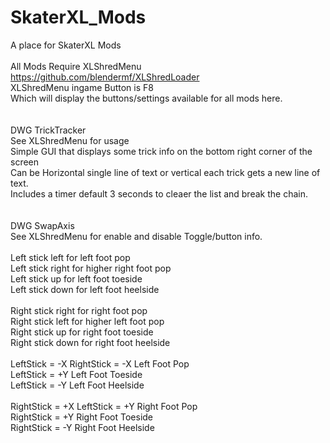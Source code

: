 # SkaterXL_Mods<br/>
A place for SkaterXL Mods<br/>
<br/>
All Mods Require XLShredMenu https://github.com/blendermf/XLShredLoader<br/>
XLShredMenu ingame Button is F8<br/>
Which will display the buttons/settings available for all mods here.<br/>
<br/>
<br/>
DWG TrickTracker<br/>
See XLShredMenu for usage<br/>
Simple GUI that displays some trick info on the bottom right corner of the screen<br/>
Can be Horizontal single line of text or vertical each trick gets a new line of text.<br/>
Includes a timer default 3 seconds to cleaer the list and break the chain.<br/>
<br/>
<br/>
DWG SwapAxis<br/>
See XLShredMenu for enable and disable Toggle/button info.<br/>
<br/>
Left stick left for left foot pop<br/>
Left stick right for higher right foot pop<br/>
Left stick up for left foot toeside<br/>
Left stick down for left foot heelside<br/>
<br/>
Right stick right for right foot pop<br/>
Right stick left for higher left foot pop<br/>
Right stick up for right foot toeside<br/>
Right stick down for right foot heelside<br/>
<br/>
LeftStick = -X RightStick = -X Left Foot Pop<br/>
LeftStick = +Y Left Foot Toeside<br/>
LeftStick = -Y Left Foot Heelside<br/>
<br/>
RightStick = +X LeftStick = +Y Right Foot Pop<br/>
RightStick = +Y Right Foot Toeside<br/>
RightStick = -Y Right Foot Heelside<br/>

